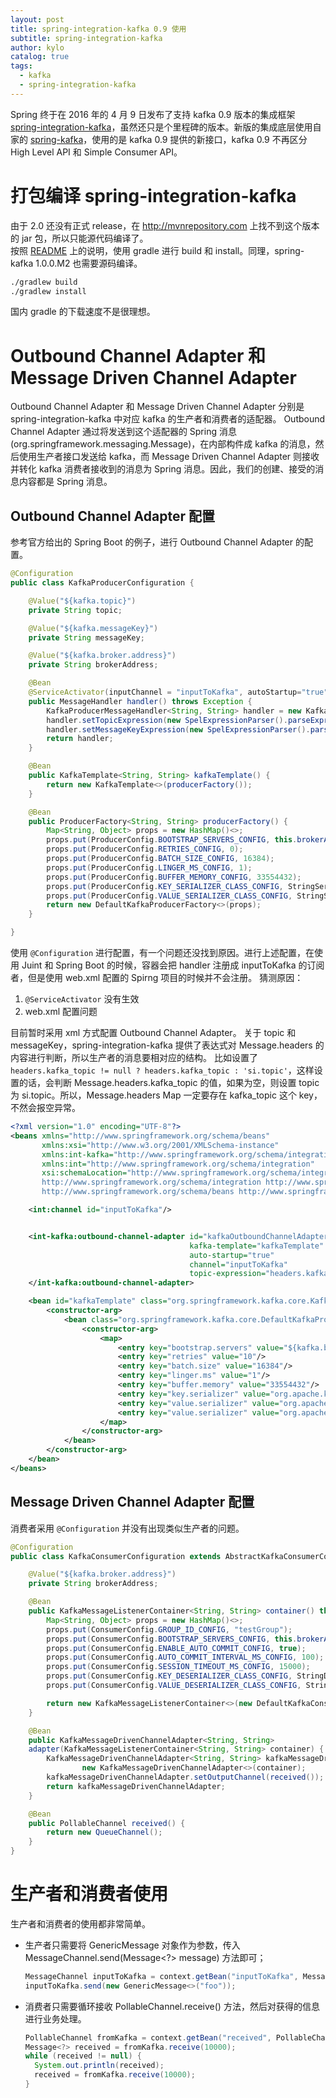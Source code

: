 ```yaml
---
layout: post
title: spring-integration-kafka 0.9 使用
subtitle: spring-integration-kafka
author: kylo
catalog: true
tags:
  - kafka
  - spring-integration-kafka
---
```


Spring 终于在 2016 年的 4 月 9 日发布了支持 kafka 0.9 版本的集成框架 [spring-integration-kafka](!https://github.com/spring-projects/spring-integration-kafka)，虽然还只是个里程碑的版本。新版的集成底层使用自家的 [spring-kafka](!https://github.com/spring-projects/spring-kafka)，使用的是 kafka 0.9 提供的新接口，kafka 0.9 不再区分 High Level API 和 Simple Consumer API。

# 打包编译 spring-integration-kafka

由于 2.0 还没有正式 release，在 <http://mvnrepository.com> 上找不到这个版本的 jar 包，所以只能源代码编译了。<br>
按照 [README](!https://github.com/spring-projects/spring-integration-kafka) 上的说明，使用 gradle 进行 build 和 install。同理，spring-kafka 1.0.0.M2 也需要源码编译。

```bash
./gradlew build
./gradlew install
```

国内 gradle 的下载速度不是很理想。

# Outbound Channel Adapter 和 Message Driven Channel Adapter

Outbound Channel Adapter 和 Message Driven Channel Adapter 分别是 spring-integration-kafka 中对应 kafka 的生产者和消费者的适配器。 Outbound Channel Adapter 通过将发送到这个适配器的 Spring 消息(org.springframework.messaging.Message)，在内部构件成 kafka 的消息，然后使用生产者接口发送给 kafka，而 Message Driven Channel Adapter 则接收并转化 kafka 消费者接收到的消息为 Spring 消息。因此，我们的创建、接受的消息内容都是 Spring 消息。

## Outbound Channel Adapter 配置

参考官方给出的 Spring Boot 的例子，进行 Outbound Channel Adapter 的配置。

```java
@Configuration
public class KafkaProducerConfiguration {

    @Value("${kafka.topic}")
    private String topic;

    @Value("${kafka.messageKey}")
    private String messageKey;

    @Value("${kafka.broker.address}")
    private String brokerAddress;

    @Bean
    @ServiceActivator(inputChannel = "inputToKafka", autoStartup="true")
    public MessageHandler handler() throws Exception {
        KafkaProducerMessageHandler<String, String> handler = new KafkaProducerMessageHandler<>(kafkaTemplate());
        handler.setTopicExpression(new SpelExpressionParser().parseExpression("headers.kafka_topic != null ? headers.kafka_topic : '"+ topic +"'"));
        handler.setMessageKeyExpression(new SpelExpressionParser().parseExpression("headers.kafka_messageKey != null ? headers.kafka_messageKey : ''"+ messageKey +"'"));
        return handler;
    }

    @Bean
    public KafkaTemplate<String, String> kafkaTemplate() {
        return new KafkaTemplate<>(producerFactory());
    }

    @Bean
    public ProducerFactory<String, String> producerFactory() {
        Map<String, Object> props = new HashMap()<>;
        props.put(ProducerConfig.BOOTSTRAP_SERVERS_CONFIG, this.brokerAddress);
        props.put(ProducerConfig.RETRIES_CONFIG, 0);
        props.put(ProducerConfig.BATCH_SIZE_CONFIG, 16384);
        props.put(ProducerConfig.LINGER_MS_CONFIG, 1);
        props.put(ProducerConfig.BUFFER_MEMORY_CONFIG, 33554432);
        props.put(ProducerConfig.KEY_SERIALIZER_CLASS_CONFIG, StringSerializer.class);
        props.put(ProducerConfig.VALUE_SERIALIZER_CLASS_CONFIG, StringSerializer.class);
        return new DefaultKafkaProducerFactory<>(props);
    }

}
```

使用 `@Configuration` 进行配置，有一个问题还没找到原因。进行上述配置，在使用 Juint 和 Spring Boot 的时候，容器会把 handler 注册成 inputToKafka 的订阅者，但是使用 web.xml 配置的 Spirng 项目的时候并不会注册。 猜测原因：

1. `@ServiceActivator` 没有生效
2. web.xml 配置问题

目前暂时采用 xml 方式配置 Outbound Channel Adapter。 关于 topic 和 messageKey，spring-integration-kafka 提供了表达式对 Message.headers 的内容进行判断，所以生产者的消息要相对应的结构。 比如设置了 `headers.kafka_topic != null ? headers.kafka_topic : 'si.topic'`，这样设置的话，会判断 Message.headers.kafka_topic 的值，如果为空，则设置 topic 为 si.topic。所以，Message.headers Map 一定要存在 kafka_topic 这个 key，不然会报空异常。

```xml
<?xml version="1.0" encoding="UTF-8"?>
<beans xmlns="http://www.springframework.org/schema/beans"
       xmlns:xsi="http://www.w3.org/2001/XMLSchema-instance"
       xmlns:int-kafka="http://www.springframework.org/schema/integration/kafka"
       xmlns:int="http://www.springframework.org/schema/integration"
       xsi:schemaLocation="http://www.springframework.org/schema/integration/kafka http://www.springframework.org/schema/integration/kafka/spring-integration-kafka.xsd
       http://www.springframework.org/schema/integration http://www.springframework.org/schema/integration/spring-integration.xsd
       http://www.springframework.org/schema/beans http://www.springframework.org/schema/beans/spring-beans.xsd">

    <int:channel id="inputToKafka"/>


    <int-kafka:outbound-channel-adapter id="kafkaOutboundChannelAdapter"
                                        kafka-template="kafkaTemplate"
                                        auto-startup="true"
                                        channel="inputToKafka"
                                        topic-expression="headers.kafka_topic != null ? headers.kafka_topic : '${kafka.topic}'">
    </int-kafka:outbound-channel-adapter>

    <bean id="kafkaTemplate" class="org.springframework.kafka.core.KafkaTemplate">
        <constructor-arg>
            <bean class="org.springframework.kafka.core.DefaultKafkaProducerFactory">
                <constructor-arg>
                    <map>
                        <entry key="bootstrap.servers" value="${kafka.broker.address}"/>
                        <entry key="retries" value="10"/>
                        <entry key="batch.size" value="16384"/>
                        <entry key="linger.ms" value="1"/>
                        <entry key="buffer.memory" value="33554432"/>
                        <entry key="key.serializer" value="org.apache.kafka.common.serialization.StringSerializer"/>
                        <entry key="value.serializer" value="org.apache.kafka.common.serialization.StringSerializer"/>
                        <entry key="value.serializer" value="org.apache.kafka.common.serialization.StringSerializer"/>
                    </map>
                </constructor-arg>
            </bean>
        </constructor-arg>
    </bean>
</beans>
```

## Message Driven Channel Adapter 配置

消费者采用 `@Configuration` 并没有出现类似生产者的问题。

```java
@Configuration
public class KafkaConsumerConfiguration extends AbstractKafkaConsumerConfiguration {

    @Value("${kafka.broker.address}")
    private String brokerAddress;

    @Bean
    public KafkaMessageListenerContainer<String, String> container() throws Exception {
        Map<String, Object> props = new HashMap()<>;
        props.put(ConsumerConfig.GROUP_ID_CONFIG, "testGroup");
        props.put(ConsumerConfig.BOOTSTRAP_SERVERS_CONFIG, this.brokerAddress);
        props.put(ConsumerConfig.ENABLE_AUTO_COMMIT_CONFIG, true);
        props.put(ConsumerConfig.AUTO_COMMIT_INTERVAL_MS_CONFIG, 100);
        props.put(ConsumerConfig.SESSION_TIMEOUT_MS_CONFIG, 15000);
        props.put(ConsumerConfig.KEY_DESERIALIZER_CLASS_CONFIG, StringDeserializer.class);
        props.put(ConsumerConfig.VALUE_DESERIALIZER_CLASS_CONFIG, StringDeserializer.class);

        return new KafkaMessageListenerContainer<>(new DefaultKafkaConsumerFactory<>(props), "test.topic");
    }

    @Bean
    public KafkaMessageDrivenChannelAdapter<String, String>
    adapter(KafkaMessageListenerContainer<String, String> container) {
        KafkaMessageDrivenChannelAdapter<String, String> kafkaMessageDrivenChannelAdapter =
                new KafkaMessageDrivenChannelAdapter<>(container);
        kafkaMessageDrivenChannelAdapter.setOutputChannel(received());
        return kafkaMessageDrivenChannelAdapter;
    }

    @Bean
    public PollableChannel received() {
        return new QueueChannel();
    }
}
```

# 生产者和消费者使用

生产者和消费者的使用都非常简单。

- 生产者只需要将 GenericMessage 对象作为参数，传入 MessageChannel.send(Message<?> message) 方法即可；

  ```java
  MessageChannel inputToKafka = context.getBean("inputToKafka", MessageChannel.class);
  inputToKafka.send(new GenericMessage<>("foo"));
  ```

- 消费者只需要循环接收 PollableChannel.receive() 方法，然后对获得的信息进行业务处理。

  ```java
  PollableChannel fromKafka = context.getBean("received", PollableChannel.class);
  Message<?> received = fromKafka.receive(10000);
  while (received != null) {
    System.out.println(received);
    received = fromKafka.receive(10000);
  }
  ```
